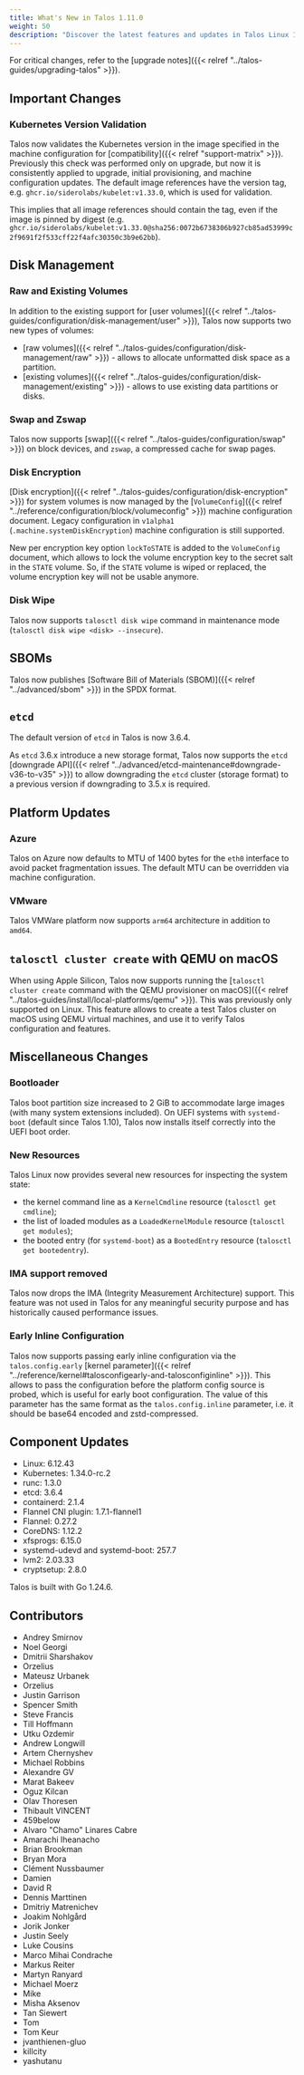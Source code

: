 ```yaml
---
title: What's New in Talos 1.11.0
weight: 50
description: "Discover the latest features and updates in Talos Linux 1.11."
---
```


For critical changes, refer to the [upgrade notes]({{< relref "../talos-guides/upgrading-talos" >}}).

## Important Changes

### Kubernetes Version Validation

Talos now validates the Kubernetes version in the image specified in the machine configuration for [compatibility]({{< relref "support-matrix" >}}).
Previously this check was performed only on upgrade, but now it is consistently applied to upgrade, initial provisioning, and machine configuration updates.
The default image references have the version tag, e.g. `ghcr.io/siderolabs/kubelet:v1.33.0`, which is used for validation.

This implies that all image references should contain the tag, even if the image is pinned by digest (e.g. `ghcr.io/siderolabs/kubelet:v1.33.0@sha256:0072b6738306b927cb85ad53999c2f9691f2f533cff22f4afc30350c3b9e62bb`).

## Disk Management

### Raw and Existing Volumes

In addition to the existing support for [user volumes]({{< relref "../talos-guides/configuration/disk-management/user" >}}), Talos now supports two new types of volumes:

* [raw volumes]({{< relref "../talos-guides/configuration/disk-management/raw" >}}) - allows to allocate unformatted disk space as a partition.
* [existing volumes]({{< relref "../talos-guides/configuration/disk-management/existing" >}}) - allows to use existing data partitions or disks.

### Swap and Zswap

Talos now supports [swap]({{< relref "../talos-guides/configuration/swap" >}}) on block devices, and `zswap`, a compressed cache for swap pages.

### Disk Encryption

[Disk encryption]({{< relref "../talos-guides/configuration/disk-encryption" >}}) for system volumes is now managed by the [`VolumeConfig`]({{< relref "../reference/configuration/block/volumeconfig" >}}) machine configuration document.
Legacy configuration in `v1alpha1` (`.machine.systemDiskEncryption`) machine configuration is still supported.

New per encryption key option `lockToSTATE` is added to the `VolumeConfig` document, which allows to lock the volume encryption key to the secret salt in the `STATE` volume.
So, if the `STATE` volume is wiped or replaced, the volume encryption key will not be usable anymore.

### Disk Wipe

Talos now supports `talosctl disk wipe` command in maintenance mode (`talosctl disk wipe <disk> --insecure`).

## SBOMs

Talos now publishes [Software Bill of Materials (SBOM)]({{< relref "../advanced/sbom" >}}) in the SPDX format.

## `etcd`

The default version of `etcd` in Talos is now 3.6.4.

As `etcd` 3.6.x introduce a new storage format, Talos now supports the `etcd` [downgrade API]({{< relref "../advanced/etcd-maintenance#downgrade-v36-to-v35" >}}) to allow downgrading the `etcd` cluster (storage format) to a previous version
if downgrading to 3.5.x is required.

## Platform Updates

### Azure

Talos on Azure now defaults to MTU of 1400 bytes for the `eth0` interface to avoid packet fragmentation issues.
The default MTU can be overridden via machine configuration.

### VMware

Talos VMWare platform now supports `arm64` architecture in addition to `amd64`.

## `talosctl cluster create` with QEMU on macOS

When using Apple Silicon, Talos now supports running the [`talosctl cluster create` command with the QEMU provisioner on macOS]({{< relref "../talos-guides/install/local-platforms/qemu" >}}).
This was previously only supported on Linux.
This feature allows to create a test Talos cluster on macOS using QEMU virtual machines, and use it to verify Talos configuration and features.

## Miscellaneous Changes

### Bootloader

Talos boot partition size increased to 2 GiB to accommodate large images (with many system extensions included).
On UEFI systems with `systemd-boot` (default since Talos 1.10), Talos now installs itself correctly into the UEFI boot order.

### New Resources

Talos Linux now provides several new resources for inspecting the system state:

* the kernel command line as a `KernelCmdline` resource (`talosctl get cmdline`);
* the list of loaded modules as a `LoadedKernelModule` resource (`talosctl get modules`);
* the booted entry (for `systemd-boot`) as a `BootedEntry` resource (`talosctl get bootedentry`).

### IMA support removed

Talos now drops the IMA (Integrity Measurement Architecture) support.
This feature was not used in Talos for any meaningful security purpose
and has historically caused performance issues.

### Early Inline Configuration

Talos now supports passing early inline configuration via the `talos.config.early` [kernel parameter]({{< relref "../reference/kernel#talosconfigearly-and-talosconfiginline" >}}).
This allows to pass the configuration before the platform config source is probed, which is useful for early boot configuration.
The value of this parameter has the same format as the `talos.config.inline` parameter, i.e. it should be base64 encoded and zstd-compressed.

## Component Updates

* Linux: 6.12.43
* Kubernetes: 1.34.0-rc.2
* runc: 1.3.0
* etcd: 3.6.4
* containerd: 2.1.4
* Flannel CNI plugin: 1.7.1-flannel1
* Flannel: 0.27.2
* CoreDNS: 1.12.2
* xfsprogs: 6.15.0
* systemd-udevd and systemd-boot: 257.7
* lvm2: 2.03.33
* cryptsetup: 2.8.0

Talos is built with Go 1.24.6.

## Contributors

* Andrey Smirnov
* Noel Georgi
* Dmitrii Sharshakov
* Orzelius
* Mateusz Urbanek
* Orzelius
* Justin Garrison
* Spencer Smith
* Steve Francis
* Till Hoffmann
* Utku Ozdemir
* Andrew Longwill
* Artem Chernyshev
* Michael Robbins
* Alexandre GV
* Marat Bakeev
* Oguz Kilcan
* Olav Thoresen
* Thibault VINCENT
* 459below
* Alvaro "Chamo" Linares Cabre
* Amarachi Iheanacho
* Brian Brookman
* Bryan Mora
* Clément Nussbaumer
* Damien
* David R
* Dennis Marttinen
* Dmitriy Matrenichev
* Joakim Nohlgård
* Jorik Jonker
* Justin Seely
* Luke Cousins
* Marco Mihai Condrache
* Markus Reiter
* Martyn Ranyard
* Michael Moerz
* Mike
* Misha Aksenov
* Tan Siewert
* Tom
* Tom Keur
* jvanthienen-gluo
* killcity
* yashutanu
